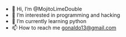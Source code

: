 - 👋 Hi, I’m @MojitoLimeDouble
- 👀 I’m interested in programming and hacking
- 🌱 I’m currently learning python
- 📫 How to reach me gonaldo13@gmail.com

<!---
MojitoLimeDouble/MojitoLimeDouble is a ✨ special ✨ repository because its `README.md` (this file) appears on your GitHub profile.
You can click the Preview link to take a look at your changes.
--->

